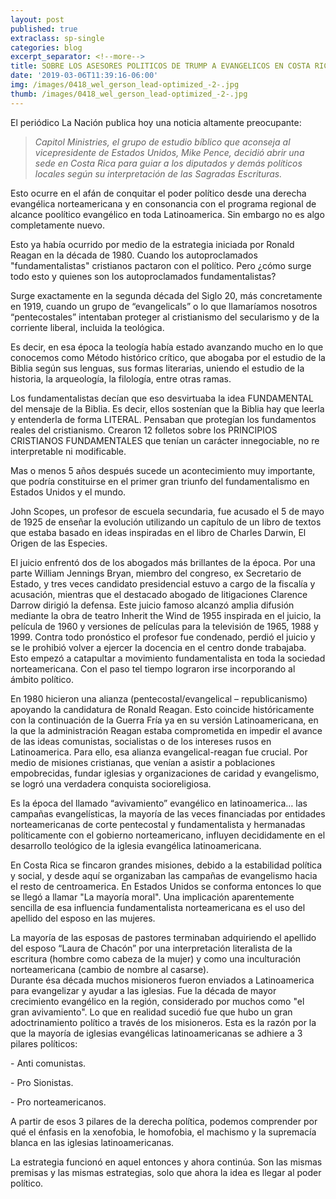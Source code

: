 ```yaml
---
layout: post
published: true
extraclass: sp-single
categories: blog
excerpt_separator: <!--more-->
title: SOBRE LOS ASESORES POLITICOS DE TRUMP A EVANGELICOS EN COSTA RICA
date: '2019-03-06T11:39:16-06:00'
img: /images/0418_wel_gerson_lead-optimized_-2-.jpg
thumb: /images/0418_wel_gerson_lead-optimized_-2-.jpg
---
```

El periódico La Nación publica hoy una noticia altamente preocupante: 

> _Capitol Ministries, el grupo de estudio bíblico que aconseja al vicepresidente de Estados Unidos, Mike Pence, decidió abrir una sede en Costa Rica para guiar a los diputados y demás políticos locales según su interpretación de las Sagradas Escrituras. <!--more-->_

Esto ocurre en el afán de conquitar el poder político desde una derecha evangélica norteamericana y en consonancia con el programa regional de alcance poolítico evangélico en toda Latinoamerica. Sin embargo no es algo completamente nuevo. 

Esto ya había ocurrido por medio de la estrategia iniciada por Ronald Reagan en la década de 1980. Cuando los autoproclamados "fundamentalistas" cristianos pactaron con el político.  Pero ¿cómo surge todo esto y quienes son los autoproclamados fundamentalistas? 

Surge exactamente en la segunda década del Siglo 20, más concretamente en 1919, cuando un grupo de “evangelicals” o lo que llamaríamos nosotros “pentecostales” intentaban proteger al cristianismo del secularismo y de la corriente liberal, incluida la teológica. 

Es decir, en esa época la teología había estado avanzando mucho en lo que conocemos como Método histórico crítico, que abogaba por el estudio de la Biblia según sus lenguas, sus formas literarias, uniendo el estudio de la historia, la arqueología, la filología, entre otras ramas. 

Los fundamentalistas decían que eso desvirtuaba la idea FUNDAMENTAL del mensaje de la Biblia. Es decir, ellos sostenían que la Biblia hay que leerla y entenderla de forma LITERAL. Pensaban que protegían los fundamentos reales del cristianismo.  Crearon 12 folletos sobre los PRINCIPIOS CRISTIANOS FUNDAMENTALES que tenían un carácter innegociable, no re interpretable ni modificable.

Mas o menos 5 años después sucede un acontecimiento muy importante, que podría constituirse en el primer gran triunfo del fundamentalismo en Estados Unidos y el mundo. 

John Scopes, un profesor de escuela secundaria, fue acusado el 5 de mayo de 1925 de enseñar la evolución utilizando un capítulo de un libro de textos que estaba basado en ideas inspiradas en el libro de Charles Darwin, El Origen de las Especies. 

El juicio enfrentó dos de los abogados más brillantes de la época. Por una parte William Jennings Bryan, miembro del congreso, ex Secretario de Estado, y tres veces candidato presidencial estuvo a cargo de la fiscalía y acusación, mientras que el destacado abogado de litigaciones Clarence Darrow dirigió la defensa. Este juicio famoso alcanzó amplia difusión mediante la obra de teatro Inherit the Wind de 1955 inspirada en el juicio, la película de 1960 y versiones de películas para la televisión de 1965, 1988 y 1999. Contra todo pronóstico el profesor fue condenado, perdió el juicio y se le prohibió volver a ejercer la docencia en el centro donde trabajaba.  Esto empezó a catapultar a movimiento fundamentalista en toda la sociedad norteamericana. Con el paso tel tiempo lograron irse incorporando al ámbito político. 

En 1980 hicieron una alianza (pentecostal/evangelical – republicanismo) apoyando la candidatura de Ronald Reagan. Esto coincide históricamente con la continuación de la Guerra Fría ya en su versión Latinoamericana, en la que la administración Reagan estaba comprometida en impedir el avance de las ideas comunistas, socialistas o de los intereses rusos en Latinoamerica.  Para ello, esa alianza evangelical-reagan fue crucial.  Por medio de misiones cristianas, que venían a asistir a poblaciones empobrecidas, fundar iglesias y organizaciones de caridad y evangelismo, se logró una verdadera conquista socioreligiosa. 

Es la época del llamado “avivamiento” evangélico en latinoamerica… las campañas evangelísticas, la mayoría de las veces financiadas por entidades norteamericanas de corte pentecostal y fundamentalista y hermanadas políticamente con el gobierno norteamericano, influyen decididamente en el desarrollo teológico de la iglesia evangélica latinoamericana. 

En Costa Rica se fincaron grandes misiones, debido a la estabilidad política y social, y desde aquí se organizaban las campañas de evangelismo hacia el resto de centroamerica. En Estados Unidos se conforma entonces lo que se llegó a llamar "La mayoría moral".  Una implicación aparentemente sencilla de esa influencia fundamentalista norteamericana es el uso del apellido del esposo en las mujeres. 

La mayoría de las esposas de pastores terminaban adquiriendo el apellido del esposo “Laura de Chacón” por una interpretación literalista de la escritura (hombre como cabeza de la mujer) y como una inculturación norteamericana (cambio de nombre al casarse). 
\
Durante ésa década muchos misioneros fueron enviados a Latinoamerica para evangelizar y ayudar a las iglesias. Fue la década de mayor crecimiento evangélico en la región, considerado por muchos como "el gran avivamiento". Lo que en realidad sucedió fue que hubo un gran adoctrinamiento político a través de los misioneros. Esta es la razón por la que la mayoría de iglesias evangélicas latinoamericanas se adhiere a 3 pilares políticos:

\- Anti comunistas. 

\- Pro Sionistas. 

\- Pro norteamericanos.

A partir de esos 3 pilares de la derecha política, podemos comprender por qué el énfasis en la xenofobia, le homofobia, el machismo y la supremacía blanca en las iglesias latinoamericanas.

La estrategia funcionó en aquel entonces y ahora continúa. Son las mismas premisas y las mismas estrategias, solo que ahora la idea es llegar al poder político.
